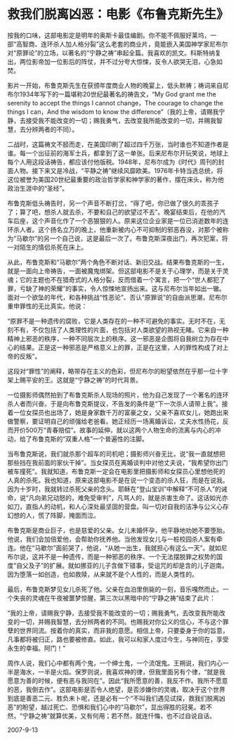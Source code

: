 # 救我们脱离凶恶：电影《布鲁克斯先生》

   按我的口味，这部电影定是明年的奥斯卡最佳编剧。你不能不佩服好莱坞，一部“高智商、连环杀人加人格分裂”这么老套的商业片，竟能嵌入美国神学家尼布尔对“原罪论”的立场，以著名的“宁静之祷”串起全篇。我喜欢的凯文。科斯特纳复出，两位影帝加一位影后的阵仗，并不过分夸大惊悚，反令人欲哭无泪，心急如焚。

   影片一开始，布鲁克斯先生在获颁年度商业人物的晚宴上，低头默祷；祷词来自尼布尔1934年写下的一篇堪称20世纪最著名的祷告文，“My God grant me the serenity to accept the things I cannot change，The courage to change the things I can，And the wisdom to know the difference”（我的上帝，请赐我宁静，去接受我不能改变的一切；赐我勇气，去改变我所能改变的一切，并赐我智慧，去分辨两者的不同）。

   二战时，这篇祷文不胫而走，在美国印刷了超过四千万张，当时谁也不知道作者是谁。每一个出征前的海军士兵，都拿到了这一单张。后来尼布尔开玩笑说，地球上每个人用这段话祷告，都应该付他版税。1948年，尼布尔成为《时代》周刊的封面人物。接下来又是冷战，“平静之祷”继续风靡欧美。1976年卡特当选总统，将这位被誉为美国20世纪最重要的政治哲学家和神学家的著作，摆在床头，称为他政治生涯中的“圣经”。

   布鲁克斯低头祷告时，另一个声音不断打岔，“得了吧，你已做了很久的乖孩子了；算了吧，想杀人就去杀，不要和自己的欲望过不去”。晚宴结束后，在他的汽车后座，这个声音化作了一个恶狠狠的人。原来这位企业家是一位已消逝数年的连环杀人者。这个扬名立万的晚上，他重新被内心不可抑制的邪恶吞没，对那个被称为“马歇尔”的另一个自己说，这是最后一次了。布鲁克斯深夜出门，再次犯案，将一对陌生的情侣杀死在床上。

   从此，布鲁克斯和“马歇尔”两个角色不断对话、新旧交战。结果布鲁克斯的一生，就是一面向上帝祷告，一面被魔鬼绑架。但这部电影不是关于心理学，而是关于灵魂；它的主题也不在猎奇式的人格分裂，反而借着一个寓言，把一个“世人都犯了罪，亏缺了神的荣耀”的事实，令人惊悚地宣扬出来。这与尼布尔当年如出一辙。面对一个欲坠的年代，和各种挑战“性恶论”、否认“原罪说”的自由派思潮，尼布尔重申罪性的无比真实。他说：

   “原罪不是一种遗传的腐败，它是人类存在的一种不可避免的事实。无时不在，无刻不有，不仅包括了人类理性的片面，也包括对人类欲望的熟视无睹。它来自一种精神上邪恶的秩序，一种不同层次上的秩序。这一邪恶是企图将自我树立为存在中心的结果。正是这一种邪恶是严格意义上的罪，正是在这里，人的罪性构成了对上帝的反叛”。

   这段对“罪性”的阐释，略带存在主义的色彩，但尼布尔的盼望依然在乎那一位十字架上赐平安的王。这就是“宁静之祷”的时代背景。

   一位摄影师偶然拍到了布鲁克斯杀人现场的照片，他为自己发现了一个著名的连环杀人者而兴奋。于是向布鲁克斯提议，不告发的条件是“下一次杀人请带上我”。接着一位女探员也出场了，她是身家数千万的富豪之女，父亲不喜欢女儿，她跑出来做警察，要证明自己的顽强给老爸看。她正经历一场离婚诉讼，丈夫水性扬花，反而开价500万“青春赔偿”。故事的延伸，就以这两个人物生命的流离与内心的冲动，给了布鲁克斯的“双重人格”一个普遍性的注脚。

   当布鲁克斯说，我们就杀那个超车的司机吧；摄影师兴奋无比，说“我一直就想把那些挡在我前面的家伙干掉”。当女探员在离婚谈判中对他丈夫说，“我希望你出门被车撞死”。我就知道，布鲁克斯一定会在电影里把摄影师和女探员心里想他死的人真的杀死。我也知道，原来这部电影不是在说一个变态的杀人狂，而是在说我。因为十岁时，我就转过杀死父亲的念头。耶稣在“登山宝训”中解释“不可杀人”的诫命，说“凡向弟兄动怒的，难免受审判”，凡骂人的，就是杀害生命了。这话如光亦如刀，直指人的动机，和人心深处最坚固的营盘。叫一切对自我的洁净与公义心存幻想的人，慌了阵脚，掩面而泣。

   布鲁克斯是商业巨子，也是慈爱的父亲。女儿未婚怀孕，他平静地劝她不要堕胎。他说，我们会加倍爱他，会帮助你抚养他。当他发现女儿与一桩校园杀人案有牵连。他在“马歇尔”面前哭了，他说，“从她一出生，我就担心有这么一天”。就如尼布尔说，这并不是一种遗传，而是一种邪恶的秩序、一个无法摆脱罪之权势的国度“自父及子”的扩展。就如挪亚的儿子含做下错事，受诅咒的却是含的儿子迦南。因为堕落一如创造，也如救赎，从来就不是个人性的，而是人类性的。

   最后，布鲁克斯梦见女儿杀死了他。父亲在血泊里倒毙的一刻，音乐嘎然而止。一个失丧的灵魂在午夜被噩梦惊醒，第三次以黑暗中的“宁静之祷”结束了此片：

   “我的上帝，请赐我宁静，去接受我不能改变的一切；赐我勇气，去改变我所能改变的一切，并赐我智慧，去分辨两者的不同。也赐我对你公义的信心，不与这个罪孽的世界同流。按着你的真实，而非我的意愿。相信上帝，只要委身于你的旨意，凡事都将被归正，路也要被修直。如此，我可以和家人度过今生，与神同在，享受永生的幸福。阿门！”

   周作人说，我们心中都有两个鬼，一个绅士鬼，一个流氓鬼。王朔说，我们内心一半是海水，一半是火焰。保罗则说，我喜欢神的律，但我里面另有个律，“就是我愿意为善的时候，便有恶与我同在”。因此“我所愿意的善，我反不作。我所不愿意的恶，我倒去作”。这部电影是否令人绝望，是否涉嫌你的灵魂，取决于这个世界到底是善恶二元、胜负未卜呢，还是必有一个“不叫我们遇见试探，救我们脱离凶恶”的盼望，越过死亡、恐惧和我们心中的“马歇尔”，显出得胜的冠冕。若不然，“宁静之祷”就算优美，又有何用；若不然，就连忏悔，也不过自说自话。

   2007-9-13
